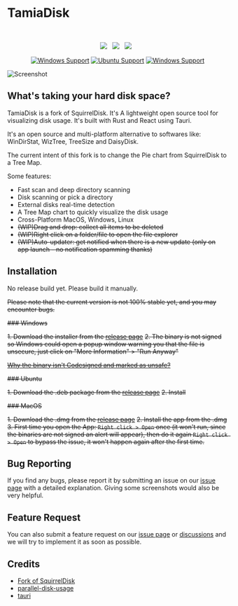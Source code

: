 # TamiaDisk

<br>

<p align="center">
    <a href="#"><img src="https://img.shields.io/github/v/release/boute95/tamiadisk?color=%23ff00a0&include_prereleases&label=version&sort=semver&style=flat-square"></a>
     &nbsp;
      <a href="#"><img src="https://shields.io/badge/-ALPHA-orange?color=%23ff00a0&include_prereleases&label=status&sort=semver&style=flat-square"></a>
    &nbsp;
    <a href="#"><img src="https://img.shields.io/badge/built_with-Rust-dca282.svg?style=flat-square"></a>
     &nbsp;
</p>

<div align="center">

[![Windows Support](https://img.shields.io/badge/Windows-0078D6?style=for-the-badge&logo=windows&logoColor=white)](#) [![Ubuntu Support](https://img.shields.io/badge/Ubuntu-E95420?style=for-the-badge&logo=ubuntu&logoColor=white)](#) [![Windows Support](https://img.shields.io/badge/MACOS-adb8c5?style=for-the-badge&logo=macos&logoColor=white)](#)

</div>

![Screenshot](/public/tamiadisk-demo.gif)

## What's taking your hard disk space?

TamiaDisk is a fork of SquirrelDisk. It's A lightweight open source tool for visualizing disk usage. It's built with Rust and React using Tauri.

It's an open source and multi-platform alternative to softwares like: WinDirStat, WizTree, TreeSize and DaisyDisk.

The current intent of this fork is to change the Pie chart from SquirrelDisk to a Tree Map.

Some features:

- Fast scan and deep directory scanning
- Disk scanning or pick a directory
- External disks real-time detection
- A Tree Map chart to quickly visualize the disk usage
- Cross-Platform MacOS, Windows, Linux
- ~~(WIP)Drag and drop: collect all items to be deleted~~
- ~~(WIP)Right click on a folder/file to open the file explorer~~
- ~~(WIP)Auto-updater: get notified when there is a new update (only on app launch - no notification spamming thanks)~~

## Installation

No release build yet. Please build it manually.

~~Please note that the current version is not 100% stable yet, and you may encounter bugs.~~

~~### Windows~~

~~1. Download the installer from the [release page](#)~~
~~2. The binary is not signed so Windows could open a popup window warning you that the file is unsecure, just click on "More Information" > "Run Anyway"~~

~~[Why the binary isn't Codesigned and marked as unsafe?](https://news.ycombinator.com/item?id=19330062)~~

~~### Ubuntu~~

~~1. Download the .deb package from the [release page](#)~~
~~2. Install~~

~~### MacOS~~

~~1. Download the .dmg from the [release page](#)~~
~~2. Install the app from the .dmg~~
~~3. First time you open the App: `Right click > Open` once (it won't run, since the binaries are not signed an alert will appear), then do it again `Right click > Open` to bypass the issue, it won't happen again after the first time.~~

## Bug Reporting

If you find any bugs, please report it by submitting an issue on our [issue page](#) with a detailed explanation. Giving some screenshots would also be very helpful.

## Feature Request

You can also submit a feature request on our [issue page](#) or [discussions](#) and we will try to implement it as soon as possible.

## Credits

- [Fork of SquirrelDisk](https://github.com/adileo/squirrel-disk)
- [parallel-disk-usage](https://github.com/KSXGitHub/parallel-disk-usage)
- [tauri](https://github.com/tauri-apps/tauri)
